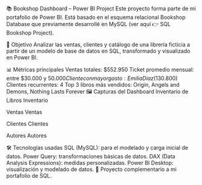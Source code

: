 📚 Bookshop Dashboard – Power BI Project
Este proyecto forma parte de mi portafolio de Power BI.
Está basado en el esquema relacional Bookshop Database que previamente desarrollé en MySQL (ver aquí 👉 SQL Bookshop Project).

🎯 Objetivo
Analizar las ventas, clientes y catálogo de una librería ficticia a partir de un modelo de base de datos en SQL, transformado y visualizado en Power BI.

📊 Métricas principales
Ventas totales: $552.950
Ticket promedio mensual: entre $30.000 y $50.000
Cliente con mayor gasto: Emilia Diaz ($130.800)
Clientes recurrentes: 4
Top 3 libros más vendidos: Origin, Angels and Demons, Nothing Lasts Forever
🖼️ Capturas del Dashboard
Inventario de Libros
Inventario

Ventas
Ventas

Clientes
Clientes

Autores
Autores

🛠️ Tecnologías usadas
SQL (MySQL): para el modelado y carga inicial de datos.
Power Query: transformaciones básicas de datos.
DAX (Data Analysis Expressions): medidas personalizadas.
Power BI Desktop: visualización y modelado de datos.
📌 Proyecto complementario a mi portafolio de SQL.
